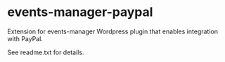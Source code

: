 # events-manager-paypal
Extension for events-manager Wordpress plugin that enables integration with PayPal.

See readme.txt for details.
